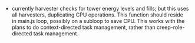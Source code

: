 * currently harvester checks for tower energy levels and fills; but this uses all harvesters, duplicating CPU operations. This function should reside in main.js loop, possibly on a subloop to save CPU. This works with the plans to do context-directed task management, rather than creep-role-directed task management.